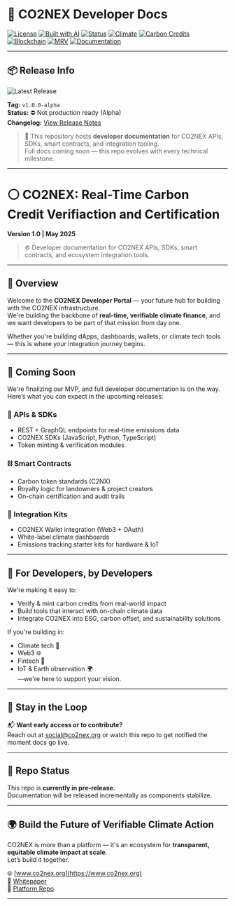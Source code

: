 # 📘 CO2NEX Developer Docs

[![License](https://img.shields.io/badge/license-CC%20BY%204.0-blue)](LICENSE.md)
[![Built with AI](https://img.shields.io/badge/AI-Verified-blue)](#)
[![Status](https://img.shields.io/badge/status-Active-brightgreen)](#)
[![Climate](https://img.shields.io/badge/topic-Climate-lightgrey)](#)
[![Carbon Credits](https://img.shields.io/badge/topic-Carbon--Credits-lightgrey)](#)
[![Blockchain](https://img.shields.io/badge/topic-Blockchain-lightgrey)](#)
[![MRV](https://img.shields.io/badge/topic-MRV-lightgrey)](#)
[![Documentation](https://img.shields.io/badge/type-Docs-blueviolet)](#)

---

## 📦 Release Info

![Latest Release](https://img.shields.io/github/v/release/co2nex/co2nex-platform?include_prereleases)

**Tag:** `v1.0.0-alpha`  
**Status:** ⛔ Not production ready (Alpha)  
**Changelog:** [View Release Notes](https://github.com/co2nex/co2nex-platform/releases/tag/v1.0.0-alpha)

> 🧪 This repository hosts **developer documentation** for CO2NEX APIs, SDKs, smart contracts, and integration tooling.  
> Full docs coming soon — this repo evolves with every technical milestone.

---

# ⚪ CO2NEX: Real-Time Carbon Credit Verifiaction and Certification  
**Version 1.0 | May 2025**

> ⚙️ Developer documentation for CO2NEX APIs, SDKs, smart contracts, and ecosystem integration tools.

---

## 🧭 Overview

Welcome to the **CO2NEX Developer Portal** — your future hub for building with the CO2NEX infrastructure.  
We're building the backbone of **real-time, verifiable climate finance**, and we want developers to be part of that mission from day one.

Whether you're building dApps, dashboards, wallets, or climate tech tools — this is where your integration journey begins.

---

## 🚧 Coming Soon

We're finalizing our MVP, and full developer documentation is on the way.  
Here’s what you can expect in the upcoming releases:

### 🔌 APIs & SDKs
- REST + GraphQL endpoints for real-time emissions data  
- CO2NEX SDKs (JavaScript, Python, TypeScript)  
- Token minting & verification modules  

### ⛓️ Smart Contracts
- Carbon token standards (C2NX)  
- Royalty logic for landowners & project creators  
- On-chain certification and audit trails  

### 🧰 Integration Kits
- CO2NEX Wallet integration (Web3 + OAuth)  
- White-label climate dashboards  
- Emissions tracking starter kits for hardware & IoT

---

## 🧠 For Developers, by Developers

We're making it easy to:
- Verify & mint carbon credits from real-world impact  
- Build tools that interact with on-chain climate data  
- Integrate CO2NEX into ESG, carbon offset, and sustainability solutions

If you're building in:
- Climate tech 🌿  
- Web3 🌐  
- Fintech 💸  
- IoT & Earth observation 🌍  
—we're here to support your vision.

---

## 🚀 Stay in the Loop

📬 **Want early access or to contribute?**  
Reach out at [social@co2nex.org](mailto:social@co2nex.org) or watch this repo to get notified the moment docs go live.

---

## 🔐 Repo Status

This repo is **currently in pre-release**.  
Documentation will be released incrementally as components stabilize.

---

## 🌍 Build the Future of Verifiable Climate Action

CO2NEX is more than a platform — it's an ecosystem for **transparent, equitable climate impact at scale**.  
Let’s build it together.

🌐 [www.co2nex.org](https://www.co2nex.org)  
🧾 [Whitepaper](https://github.com/co2nex/whitepaper)  
🔗 [Platform Repo](https://github.com/co2nex/co2nex-platform)

---
